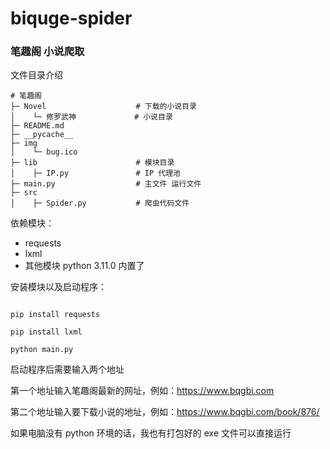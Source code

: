 # biquge-spider
### 笔趣阁 小说爬取

文件目录介绍

```shell
# 笔趣阁
├─ Novel					# 下载的小说目录
│    └─ 修罗武神			 # 小说目录
├─ README.md				
├─ __pycache__
├─ img						
│    └─ bug.ico
├─ lib						# 模块目录
│    ├─ IP.py				# IP 代理池
├─ main.py					# 主文件 运行文件
├─ src
│    ├─ Spider.py			# 爬虫代码文件
```



依赖模块：

- requests
- lxml
- 其他模块 python 3.11.0 内置了





安装模块以及启动程序：

```shell

pip install requests

pip install lxml

python main.py

```



启动程序后需要输入两个地址

第一个地址输入笔趣阁最新的网址，例如：https://www.bqgbi.com

第二个地址输入要下载小说的地址，例如：https://www.bqgbi.com/book/876/



如果电脑没有 python 环境的话，我也有打包好的 exe 文件可以直接运行 